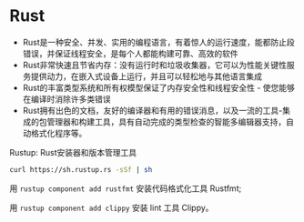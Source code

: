# Rust

* Rust是一种安全、并发、实用的编程语言，有着惊人的运行速度，能都防止段错误，并保证线程安全，是每个人都能构建可靠、高效的软件
* Rust非常快速且节省内存：没有运行时和垃圾收集器，它可以为性能关键性服务提供动力，在嵌入式设备上运行，并且可以轻松地与其他语言集成
* Rust的丰富类型系统和所有权模型保证了内存安全性和线程安全性 - 使您能够在编译时消除许多类错误
* Rust拥有出色的文档，友好的编译器和有用的错误消息，以及一流的工具-集成的包管理器和构建工具，具有自动完成的类型检查的智能多编辑器支持，自动格式化程序等。

Rustup: Rust安装器和版本管理工具

```bash
curl https://sh.rustup.rs -sSf | sh
```

用 `rustup component add rustfmt` 安装代码格式化工具 Rustfmt;

用 `rustup component add clippy` 安装 lint 工具 Clippy。
